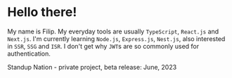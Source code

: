 # Hello there!
My name is Filip. My everyday tools are usually `TypeScript`, `React.js` and `Next.js`. I'm currently learning `Node.js`, `Express.js`, `Nest.js`, also interested in `SSR`, `SSG` and `ISR`. I don't get why `JWT`s are so commonly used for authentication.

Standup Nation - private project, beta release: June, 2023
